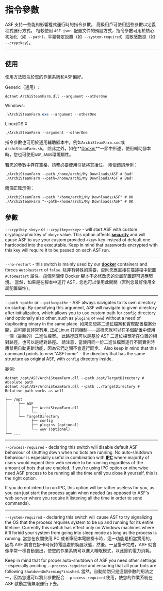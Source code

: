 # 指令參數

ASF 支持一些能夠影響程式運行時的指令參數。 高級用戶可使用這些參數以定義程式運行方式。 相較使用 `ASF.json `配置文件的預設方式，指令參數可用於核心初始化（如` --path`）、平臺特定設置（如` --system-required`）或敏感數據（如` --cryptkey`）。

* * *

## 使用

使用方法取決於您的作業系統和ASF偏好。

Generic（通用）:

```shell
dotnet ArchiSteamFarm.dll --argument --otherOne
```

Windows:

```powershell
.\ArchiSteamFarm.exe --argument --otherOne
```

Linux/OS X

```shell
./ArchiSteamFarm --argument --otherOne
```

指令參數也可用於通用輔助腳本中，例如`ArchiSteamFarm.cmd`或`ArchiSteamFarm.sh`。 除此之外，如在**[Docker](https://github.com/JustArchiNET/ArchiSteamFarm/wiki/Docker#command-line-arguments)**一節中所述，使用輔助腳本時，您也可使用`ASF_ARGS`環境屬性。

若您的參數中存在空格，請務必要使用引號將其括住。 兩個錯誤示例：

```shell
./ArchiSteamFarm --path /home/archi/My Downloads/ASF # Bad!
./ArchiSteamFarm --path=/home/archi/My Downloads/ASF # Bad!
```

兩個正確示例：

```shell
./ArchiSteamFarm --path "/home/archi/My Downloads/ASF" # OK
./ArchiSteamFarm "--path=/home/archi/My Downloads/ASF" # OK
```

## 參數

`--cryptkey <key>` or `--cryptkey=<key>` - will start ASF with custom cryptographic key of `<key>` value. This option affects **[security](https://github.com/JustArchiNET/ArchiSteamFarm/wiki/Security)** and will cause ASF to use your custom provided `<key>` key instead of default one hardcoded into the executable. Keep in mind that passwords encrypted with this key will require it to be passed on each ASF run.

* * *

`--no-restart` - this switch is mainly used by our **[docker](https://github.com/JustArchiNET/ArchiSteamFarm/wiki/Docker)** containers and forces `AutoRestart` of `false`. 除非有特殊的需要，否則您應直接在描述檔中配置 `AutoRestart` 屬性。這個開關使 Docker 腳本不必修改您的全局配置即可適應環境。 當然，如果是在腳本中運行 ASF，您也可以使用此開關（否則您最好使用全局配置屬性）。

* * *

`--path <path>` or `--path=<path>` - ASF always navigates to its own directory on startup. By specifying this argument, ASF will navigate to given directory after initialization, which allows you to use custom path for `config` directory (and optionally also other, such as `plugins` or `www`) without a need of duplicating binary in the same place. 如果您想將二進位檔案和實際配置檔案分開，這可能會非常有用, 正如Linux 打包機制——這樣您就可以在多個配置中使用一個（最新的）二進位檔案。 此路徑既可以是基於 ASF 二進位檔案所在位置的相對路徑，也可以是絕對路徑。 請注意，當使用同一份二進位檔案運行不同實例時應禁用自動更新功能，因為它們之間不會進行同步。 Also keep in mind that this command points to new "ASF home" - the directory that has the same structure as original ASF, with `config` directory inside.

範例:

```shell
dotnet /opt/ASF/ArchiSteamFarm.dll --path /opt/TargetDirectory # Absolute path
dotnet /opt/ASF/ArchiSteamFarm.dll --path ../TargetDirectory # Relative path works as well
```

    ├── /opt
    │     ├── ASF
    │     │     ├── ArchiSteamFarm.dll
    │     │     └── ...
    │     └── TargetDirectory
    │           ├── config
    │           ├── plugins (optional)
    │           └── www (optional)
    └── ...
    

* * *

`--process-required` - declaring this switch will disable default ASF behaviour of shutting down when no bots are running. No auto-shutdown behaviour is especially useful in combination with **[IPC](https://github.com/JustArchiNET/ArchiSteamFarm/wiki/IPC)** where majority of users would expect their web service to be running regardless of the amount of bots that are enabled. If you're using IPC option or otherwise need ASF process to be running all the time until you close it yourself, this is the right option.

If you do not intend to run IPC, this option will be rather useless for you, as you can just start the process again when needed (as opposed to ASF's web server where you require it listening all the time in order to send commands).

* * *

`--system-required` - declaring this switch will cause ASF to try signalizing the OS that the process requires system to be up and running for its entire lifetime. Currently this switch has effect only on Windows machines where it'll forbid your system from going into sleep mode as long as the process is running. 當您在夜間使用 PC 或者筆記本電腦掛卡時，這一功能是相當實用的，因為 ASF 將會在掛卡時保持電腦處於喚醒狀態，然後，一旦掛卡完成，ASF 就會像平常一樣自動退出，使您的作業系統可以進入睡眠模式，以此節約電力消耗。

Keep in mind that for proper auto-shutdown of ASF you need other settings - especially avoiding `--process-required` and ensuring that all your bots are following `ShutdownOnFarmingFinished`. 當然，自動關閉只是這個參數的用法之一，因為您還可以將此參數配合 `--process-required` 使用，使您的作業系統在 ASF 啟動之後無限運行下去。
